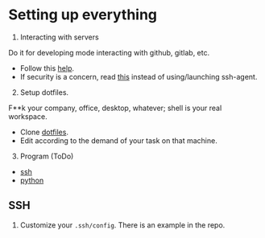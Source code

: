# Setting up everything

1. Interacting with servers

Do it for developing mode interacting with github, gitlab, etc.

- Follow this [help](https://help.github.com/articles/generating-a-new-ssh-key-and-adding-it-to-the-ssh-agent/).
- If security is a concern, read [this](https://developer.github.com/guides/using-ssh-agent-forwarding/) instead of using/launching ssh-agent. 

2. Setup dotfiles.

F**k your company, office, desktop, whatever; shell is your real workspace.

- Clone [dotfiles](https://github.com/escorciav/linux-utils).
- Edit according to the demand of your task on that machine.

3. Program (ToDo)

- [ssh](##ssh)
- [python](##)

## SSH

1. Customize your `.ssh/config`. There is an example in the repo.
